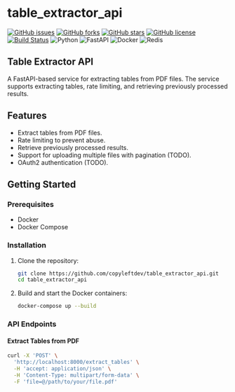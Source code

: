 # table_extractor_api

[![GitHub issues](https://img.shields.io/github/issues/copyleftdev/table_extractor_api)](https://github.com/copyleftdev/table_extractor_api/issues)
[![GitHub forks](https://img.shields.io/github/forks/copyleftdev/table_extractor_api)](https://github.com/copyleftdev/table_extractor_api/network)
[![GitHub stars](https://img.shields.io/github/stars/copyleftdev/table_extractor_api)](https://github.com/copyleftdev/table_extractor_api/stargazers)
[![GitHub license](https://img.shields.io/github/license/copyleftdev/table_extractor_api)](https://github.com/copyleftdev/table_extractor_api/blob/main/LICENSE)
[![Build Status](https://img.shields.io/github/actions/workflow/status/copyleftdev/table_extractor_api/ci.yml)](https://github.com/copyleftdev/table_extractor_api/actions)
![Python](https://img.shields.io/badge/python-3.12-blue)
![FastAPI](https://img.shields.io/badge/fastapi-0.95.2-green)
![Docker](https://img.shields.io/badge/docker-20.10.7-blue)
![Redis](https://img.shields.io/badge/redis-6.2.6-red)

## Table Extractor API

A FastAPI-based service for extracting tables from PDF files. The service supports extracting tables, rate limiting, and retrieving previously processed results.

## Features

- Extract tables from PDF files.
- Rate limiting to prevent abuse.
- Retrieve previously processed results.
- Support for uploading multiple files with pagination (TODO).
- OAuth2 authentication (TODO).

## Getting Started

### Prerequisites

- Docker
- Docker Compose

### Installation

1. Clone the repository:
    ```bash
    git clone https://github.com/copyleftdev/table_extractor_api.git
    cd table_extractor_api
    ```

2. Build and start the Docker containers:
    ```bash
    docker-compose up --build
    ```

### API Endpoints

#### Extract Tables from PDF

```bash
curl -X 'POST' \
  'http://localhost:8000/extract_tables' \
  -H 'accept: application/json' \
  -H 'Content-Type: multipart/form-data' \
  -F 'file=@/path/to/your/file.pdf'
